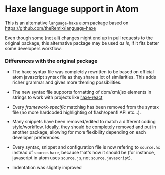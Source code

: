 # Haxe language support in Atom

This is an alternative `language-haxe` atom package based on https://github.com/theRemix/language-haxe

Even though some (not all) changes might end up in pull requests to the original package, this alternative package may be used _as is_, if it fits better some developers workflow.

### Differences with the original package

* The haxe syntax file was completely rewritten to be based on official atom javascript syntax file as they share a lot of similarities. This adds richer grammar and gives more theming possibilities.

* The new syntax file supports formatting of dom/xml/jsx elements in strings to work with projects like [haxe-react](https://github.com/massiveinteractive/haxe-react/issues/23)

* Every _framework-specific_ matching has been removed from the syntax file (no more hardcoded highlighting of flash/openfl API etc...).

* Many snippets have been removed/edited to match a different coding style/workflow. Ideally, they should be completely removed and put in another package, allowing for more flexibility depending on each developer preferences.

* Every syntax, snippet and configuration file is now refering to `source.hx` instead of `source.haxe`, because that's how it should be (for instance, javascript in atom uses `source.js`, not `source.javascript`).

* Indentation was slightly improved.
